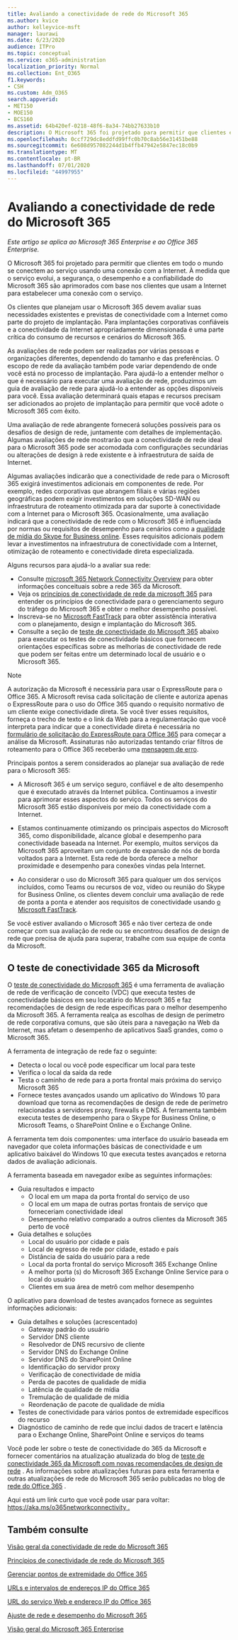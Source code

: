 ```yaml
---
title: Avaliando a conectividade de rede do Microsoft 365
ms.author: kvice
author: kelleyvice-msft
manager: laurawi
ms.date: 6/23/2020
audience: ITPro
ms.topic: conceptual
ms.service: o365-administration
localization_priority: Normal
ms.collection: Ent_O365
f1.keywords:
- CSH
ms.custom: Adm_O365
search.appverid:
- MET150
- MOE150
- BCS160
ms.assetid: 64b420ef-0218-48f6-8a34-74bb27633b10
description: O Microsoft 365 foi projetado para permitir que clientes em todo o mundo se conectem ao serviço usando uma conexão com a Internet. À medida que o serviço evolui, a segurança, o desempenho e a confiabilidade do Microsoft 365 são aprimorados com base nos clientes que usam a Internet para estabelecer uma conexão com o serviço.
ms.openlocfilehash: 0ccf729dc8eddfd99ffc0b70c8ab56e31451be88
ms.sourcegitcommit: 6e608d957082244d1b4ffb47942e5847ec18c0b9
ms.translationtype: MT
ms.contentlocale: pt-BR
ms.lasthandoff: 07/01/2020
ms.locfileid: "44997955"
---
```

# <a name="assessing-microsoft-365-network-connectivity"></a>Avaliando a conectividade de rede do Microsoft 365

*Este artigo se aplica ao Microsoft 365 Enterprise e ao Office 365 Enterprise.*

O Microsoft 365 foi projetado para permitir que clientes em todo o mundo se conectem ao serviço usando uma conexão com a Internet. À medida que o serviço evolui, a segurança, o desempenho e a confiabilidade do Microsoft 365 são aprimorados com base nos clientes que usam a Internet para estabelecer uma conexão com o serviço.
  
Os clientes que planejam usar o Microsoft 365 devem avaliar suas necessidades existentes e previstas de conectividade com a Internet como parte do projeto de implantação. Para implantações corporativas confiáveis e a conectividade da Internet apropriadamente dimensionada é uma parte crítica do consumo de recursos e cenários do Microsoft 365.
  
As avaliações de rede podem ser realizadas por várias pessoas e organizações diferentes, dependendo do tamanho e das preferências. O escopo de rede da avaliação também pode variar dependendo de onde você está no processo de implantação. Para ajudá-lo a entender melhor o que é necessário para executar uma avaliação de rede, produzimos um guia de avaliação de rede para ajudá-lo a entender as opções disponíveis para você. Essa avaliação determinará quais etapas e recursos precisam ser adicionados ao projeto de implantação para permitir que você adote o Microsoft 365 com êxito.
  
Uma avaliação de rede abrangente fornecerá soluções possíveis para os desafios de design de rede, juntamente com detalhes de implementação. Algumas avaliações de rede mostrarão que a conectividade de rede ideal para o Microsoft 365 pode ser acomodada com configurações secundárias ou alterações de design à rede existente e à infraestrutura de saída de Internet.

Algumas avaliações indicarão que a conectividade de rede para o Microsoft 365 exigirá investimentos adicionais em componentes de rede. Por exemplo, redes corporativas que abrangem filiais e várias regiões geográficas podem exigir investimentos em soluções SD-WAN ou infraestrutura de roteamento otimizada para dar suporte à conectividade com a Internet para o Microsoft 365. Ocasionalmente, uma avaliação indicará que a conectividade de rede com o Microsoft 365 é influenciada por normas ou requisitos de desempenho para cenários como a [qualidade de mídia do Skype for Business online](https://support.office.com/article/Media-Quality-and-Network-Connectivity-Performance-in-Skype-for-Business-Online-5fe3e01b-34cf-44e0-b897-b0b2a83f0917). Esses requisitos adicionais podem levar a investimentos na infraestrutura de conectividade com a Internet, otimização de roteamento e conectividade direta especializada.

Alguns recursos para ajudá-lo a avaliar sua rede:

- Consulte [microsoft 365 Network Connectivity Overview](office-365-networking-overview.md) para obter informações conceituais sobre a rede 365 da Microsoft.
- Veja os [princípios de conectividade de rede da microsoft 365](https://aka.ms/o365networkingprinciples) para entender os princípios de conectividade para o gerenciamento seguro do tráfego do Microsoft 365 e obter o melhor desempenho possível.
- Inscreva-se no [Microsoft FastTrack](https://www.microsoft.com/fasttrack) para obter assistência interativa com o planejamento, design e implantação do Microsoft 365. 
- Consulte a seção de [teste de conectividade do Microsoft 365](assessing-network-connectivity.md#the-microsoft-365-connectivity-test) abaixo para executar os testes de conectividade básicos que fornecem orientações específicas sobre as melhorias de conectividade de rede que podem ser feitas entre um determinado local de usuário e o Microsoft 365.

> [!NOTE]
> A autorização da Microsoft é necessária para usar o ExpressRoute para o Office 365. A Microsoft revisa cada solicitação de cliente e autoriza apenas o ExpressRoute para o uso do Office 365 quando o requisito normativo de um cliente exige conectividade direta. Se você tiver esses requisitos, forneça o trecho de texto e o link da Web para a regulamentação que você interpreta para indicar que a conectividade direta é necessária no [formulário de solicitação do ExpressRoute para Office 365](https://aka.ms/O365ERReview) para começar a análise da Microsoft. Assinaturas não autorizadas tentando criar filtros de roteamento para o Office 365 receberão uma [mensagem de erro](https://support.microsoft.com/kb/3181709).
  
Principais pontos a serem considerados ao planejar sua avaliação de rede para o Microsoft 365:
  
- A Microsoft 365 é um serviço seguro, confiável e de alto desempenho que é executado através da Internet pública. Continuamos a investir para aprimorar esses aspectos do serviço. Todos os serviços do Microsoft 365 estão disponíveis por meio da conectividade com a Internet.

- Estamos continuamente otimizando os principais aspectos do Microsoft 365, como disponibilidade, alcance global e desempenho para conectividade baseada na Internet. Por exemplo, muitos serviços da Microsoft 365 aproveitam um conjunto de expansão de nós de borda voltados para a Internet. Esta rede de borda oferece a melhor proximidade e desempenho para conexões vindas pela Internet.

- Ao considerar o uso do Microsoft 365 para qualquer um dos serviços incluídos, como Teams ou recursos de voz, vídeo ou reunião do Skype for Business Online, os clientes devem concluir uma avaliação de rede de ponta a ponta e atender aos requisitos de conectividade usando [o Microsoft FastTrack](https://www.microsoft.com/fasttrack).

Se você estiver avaliando o Microsoft 365 e não tiver certeza de onde começar com sua avaliação de rede ou se encontrou desafios de design de rede que precisa de ajuda para superar, trabalhe com sua equipe de conta da Microsoft.

## <a name="the-microsoft-365-connectivity-test"></a>O teste de conectividade 365 da Microsoft

O [teste de conectividade do Microsoft 365](https://aka.ms/netonboard) é uma ferramenta de avaliação de rede de verificação de conceito (VDC) que executa testes de conectividade básicos em seu locatário do Microsoft 365 e faz recomendações de design de rede específicas para o melhor desempenho da Microsoft 365. A ferramenta realça as escolhas de design de perímetro de rede corporativa comuns, que são úteis para a navegação na Web da Internet, mas afetam o desempenho de aplicativos SaaS grandes, como o Microsoft 365.

A ferramenta de integração de rede faz o seguinte:

- Detecta o local ou você pode especificar um local para teste
- Verifica o local da saída da rede
- Testa o caminho de rede para a porta frontal mais próxima do serviço Microsoft 365
- Fornece testes avançados usando um aplicativo do Windows 10 para download que torna as recomendações de design de rede de perímetro relacionadas a servidores proxy, firewalls e DNS. A ferramenta também executa testes de desempenho para o Skype for Business Online, o Microsoft Teams, o SharePoint Online e o Exchange Online.

A ferramenta tem dois componentes: uma interface do usuário baseada em navegador que coleta informações básicas de conectividade e um aplicativo baixável do Windows 10 que executa testes avançados e retorna dados de avaliação adicionais.

A ferramenta baseada em navegador exibe as seguintes informações:

- Guia resultados e impacto
  - O local em um mapa da porta frontal do serviço de uso
  - O local em um mapa de outras portas frontais de serviço que forneceriam conectividade ideal
  - Desempenho relativo comparado a outros clientes da Microsoft 365 perto de você
- Guia detalhes e soluções
  - Local do usuário por cidade e país
  - Local de egresso de rede por cidade, estado e país
  - Distância de saída do usuário para a rede
  - Local da porta frontal do serviço Microsoft 365 Exchange Online
  - A melhor porta (s) do Microsoft 365 Exchange Online Service para o local do usuário
  - Clientes em sua área de metrô com melhor desempenho

O aplicativo para download de testes avançados fornece as seguintes informações adicionais:

- Guia detalhes e soluções (acrescentado)
  - Gateway padrão do usuário
  - Servidor DNS cliente
  - Resolvedor de DNS recursivo de cliente
  - Servidor DNS do Exchange Online
  - Servidor DNS do SharePoint Online
  - Identificação do servidor proxy
  - Verificação de conectividade de mídia
  - Perda de pacotes de qualidade de mídia
  - Latência de qualidade de mídia
  - Tremulação de qualidade de mídia
  - Reordenação de pacote de qualidade de mídia
- Testes de conectividade para vários pontos de extremidade específicos do recurso
- Diagnóstico de caminho de rede que inclui dados de tracert e latência para o Exchange Online, SharePoint Online e serviços do teams

Você pode ler sobre o teste de conectividade do 365 da Microsoft e fornecer comentários na atualização atualizada do blog de [teste de conectividade 365 da Microsoft com novas recomendações de design de rede](https://techcommunity.microsoft.com/t5/Office-365-Networking/Updated-Office-365-Network-Onboarding-Tool-POC-with-new-network/m-p/711130#M130) . As informações sobre atualizações futuras para esta ferramenta e outras atualizações de rede do Microsoft 365 serão publicadas no blog de [rede do Office 365](https://techcommunity.microsoft.com/t5/Office-365-Networking/bd-p/Office365Networking) .
  
Aqui está um link curto que você pode usar para voltar: [ https://aka.ms/o365networkconnectivity .](https://aka.ms/o365networkconnectivity)
  
## <a name="see-also"></a>Também consulte

[Visão geral da conectividade de rede do Microsoft 365](office-365-networking-overview.md)

[Princípios de conectividade de rede do Microsoft 365](https://aka.ms/o365networkingprinciples)

[Gerenciar pontos de extremidade do Office 365](managing-office-365-endpoints.md)

[URLs e intervalos de endereços IP do Office 365](urls-and-ip-address-ranges.md)

[URL do serviço Web e endereço IP do Office 365](office-365-ip-web-service.md)

[Ajuste de rede e desempenho do Microsoft 365](network-planning-and-performance.md)

[Visão geral do Microsoft 365 Enterprise](https://docs.microsoft.com/microsoft-365/enterprise/microsoft-365-overview)
